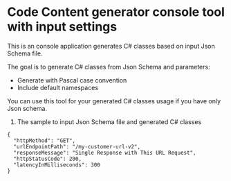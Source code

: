 # Code Content generator console tool with input settings

This is an console application generates C# classes based on input Json Schema file.

The goal is to generate C# classes from Json Schema and parameters:
- Generate with Pascal case convention
- Include default namespaces

You can use this tool for your generated C# classes usage if you have only Json schema.

1. The sample to input Json Schema file and generated C# classes
```
{
  "httpMethod": "GET",
  "urlEndpointPath": "/my-customer-url-v2",
  "responseMessage": "Single Response with This URL Request",
  "httpStatusCode": 200,
  "latencyInMilliseconds": 300
}
```

 

